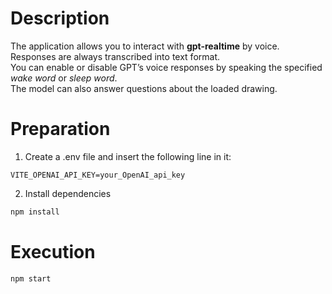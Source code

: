 # Description

The application allows you to interact with **gpt-realtime** by voice.  
Responses are always transcribed into text format.  
You can enable or disable GPT’s voice responses by speaking the specified *wake word* or *sleep word*.  
The model can also answer questions about the loaded drawing.

# Preparation

1. Create a .env file and insert the following line in it:

```dotenv
VITE_OPENAI_API_KEY=your_OpenAI_api_key
```

2. Install dependencies

```bash
npm install
```

# Execution

```bash
npm start
```